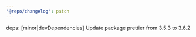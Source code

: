 ```yaml
---
'@repo/changelog': patch
---
```


deps: [minor|devDependencies] Update package prettier from 3.5.3 to 3.6.2
